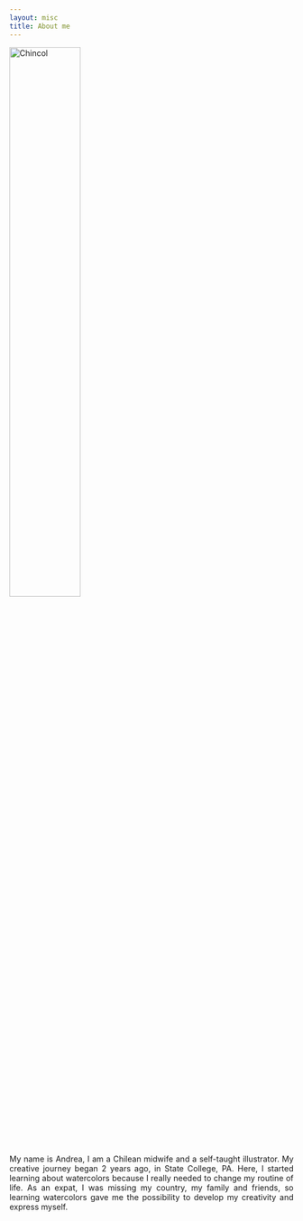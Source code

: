 ```yaml
---
layout: misc
title: About me
---
```

<img border="0" alt="Chincol" src="https://andreasilvau.github.io/assets/img/andrea.jpg" style="width:50%">
<p align="justify">
My name is Andrea, I am a Chilean midwife and a self-taught illustrator. My creative journey began 2 years ago, in State College, PA. Here, I started learning  about watercolors because I really needed to change my routine of life. As an expat, I was missing my country, my family and friends, so learning watercolors gave me the possibility to develop my creativity and express myself.
</p>
